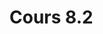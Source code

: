 # Cours 8.2

<!-- 
22 octobre

Remise de la planification du projet intégrateur
-->

<!-- 
Vite : outil de développement front-end qui inclut serveur de développement et compilateur. 

Tailwind : cadriciel CSS
-->